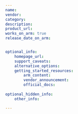 ```yaml
---
name: 
vendor: 
category: 
description: 
product_url: 
works_on_arm: true
release_date_on_arm: 


optional_info:
    homepage_url: 
    support_caveats:
    alternative_options:
    getting_started_resources:
        arm_content: 
        vendor_announcement:
        official_docs: 
		
optional_hidden_info:
    other_info: 

---
```

